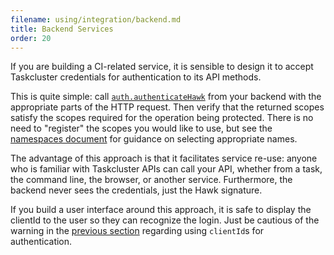 ```yaml
---
filename: using/integration/backend.md
title: Backend Services
order: 20
---
```


If you are building a CI-related service, it is sensible to design it to accept
Taskcluster credentials for authentication to its API methods.

This is quite simple: call
[`auth.authenticateHawk`](/reference/platform/auth/reference/api-docs#authenticateHawk)
from your backend with the appropriate parts of the HTTP request.  Then verify
that the returned scopes satisfy the scopes required for the operation being
protected.  There is no need to "register" the scopes you would like to use,
but see the [namespaces document](/manual/design/namespaces) for guidance on
selecting appropriate names.

The advantage of this approach is that it facilitates service re-use: anyone
who is familiar with Taskcluster APIs can call your API, whether from a task,
the command line, the browser, or another service.  Furthermore, the backend
never sees the credentials, just the Hawk signature.

If you build a user interface around this approach, it is safe to display the
clientId to the user so they can recognize the login.  Just be cautious of the
warning in the [previous section](frontend) regarding using `clientId`s for
authentication.
